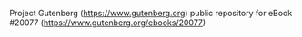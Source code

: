 Project Gutenberg (https://www.gutenberg.org) public repository for eBook #20077 (https://www.gutenberg.org/ebooks/20077)
